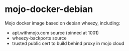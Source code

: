 mojo-docker-debian
==================

Mojo docker image based on debian wheezy, including:

- apt.withmojo.com source (pinned at 1001)
- wheezy-backports source
- trusted public cert to build behind proxy in mojo cloud
